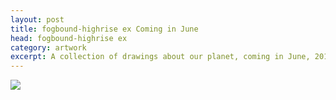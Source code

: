 ```yaml
---
layout: post
title: fogbound-highrise ex Coming in June
head: fogbound-highrise ex
category: artwork
excerpt: A collection of drawings about our planet, coming in June, 2012
---
```


<section>
<p><img src="{{ site.file }}/fogbound-highrise-ex.png"></p>
</section>